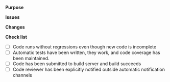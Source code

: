 **Purpose**
<!-- Write here the purpose of the code change in terms of the benefit intended. -->

**Issues**
<!-- List issues addesses by the code change. Prefix issue with "Closes" if the issue is resolved. e.g: "Closes #15" -->
<!-- That will automatically close the issue when this PR has been merged. -->

**Changes**
<!-- Short list of code changes in this -->

**Check list**
<!-- Ensure that the following tasks have been completed before code review is requested. -->
- [ ] Code runs without regressions even though new code is incomplete
- [ ] Automatic tests have been written, they work, and code coverage has been maintained.
- [ ] Code has been submitted to build server and build succeeds
- [ ] Code reviewer has been explicitly notified outside automatic notification channels
